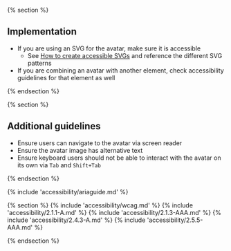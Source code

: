{% section %}
## Implementation

- If you are using an SVG for the avatar, make sure it is accessible
    - See [How to create accessible SVGs](https://www.deque.com/blog/creating-accessible-svgs/) and reference the different SVG patterns
- If you are combining an avatar with another element, check accessibility guidelines for that element as well

{% endsection %}

{% section %}
## Additional guidelines

- Ensure users can navigate to the avatar via screen reader
- Ensure the avatar image has alternative text
- Ensure keyboard users should not be able to interact with the avatar on its own via <code>Tab</code> and <code>Shift+Tab</code>

{% endsection %}

{% include 'accessibility/ariaguide.md' %}

{% section %}
{% include 'accessibility/wcag.md' %}
{% include 'accessibility/2.1.1-A.md' %}
{% include 'accessibility/2.1.3-AAA.md' %}
{% include 'accessibility/2.4.3-A.md' %}
{% include 'accessibility/2.5.5-AAA.md' %}

{% endsection %}